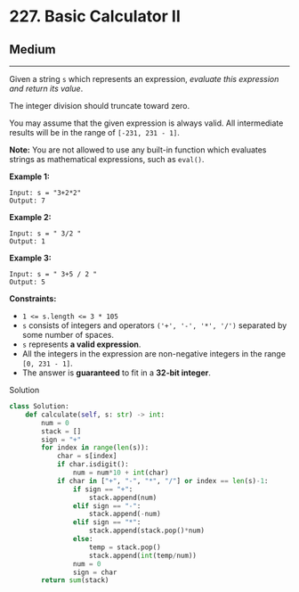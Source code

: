 # 227. Basic Calculator II

## Medium

***

Given a string `s` which represents an expression, _evaluate this expression and return its value_.&#x20;

The integer division should truncate toward zero.

You may assume that the given expression is always valid. All intermediate results will be in the range of `[-231, 231 - 1]`.

**Note:** You are not allowed to use any built-in function which evaluates strings as mathematical expressions, such as `eval()`.

&#x20;

**Example 1:**

```
Input: s = "3+2*2"
Output: 7
```

**Example 2:**

```
Input: s = " 3/2 "
Output: 1
```

**Example 3:**

```
Input: s = " 3+5 / 2 "
Output: 5
```

&#x20;

**Constraints:**

* `1 <= s.length <= 3 * 105`
* `s` consists of integers and operators `('+', '-', '*', '/')` separated by some number of spaces.
* `s` represents **a valid expression**.
* All the integers in the expression are non-negative integers in the range `[0, 231 - 1]`.
* The answer is **guaranteed** to fit in a **32-bit integer**.

Solution

```python
class Solution:
    def calculate(self, s: str) -> int:
        num = 0
        stack = []
        sign = "+"
        for index in range(len(s)):
            char = s[index]
            if char.isdigit():
                num = num*10 + int(char)
            if char in ["+", "-", "*", "/"] or index == len(s)-1:
                if sign == "+":
                    stack.append(num)
                elif sign == "-":
                    stack.append(-num)
                elif sign == "*":
                    stack.append(stack.pop()*num)
                else:
                    temp = stack.pop()
                    stack.append(int(temp/num))
                num = 0
                sign = char
        return sum(stack)
```
